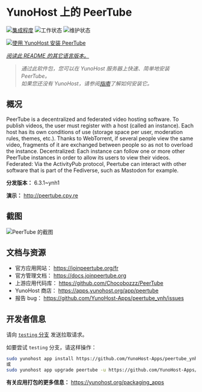 <!--
注意：此 README 由 <https://github.com/YunoHost/apps/tree/master/tools/readme_generator> 自动生成
请勿手动编辑。
-->

# YunoHost 上的 PeerTube

[![集成程度](https://dash.yunohost.org/integration/peertube.svg)](https://ci-apps.yunohost.org/ci/apps/peertube/) ![工作状态](https://ci-apps.yunohost.org/ci/badges/peertube.status.svg) ![维护状态](https://ci-apps.yunohost.org/ci/badges/peertube.maintain.svg)

[![使用 YunoHost 安装 PeerTube](https://install-app.yunohost.org/install-with-yunohost.svg)](https://install-app.yunohost.org/?app=peertube)

*[阅读此 README 的其它语言版本。](./ALL_README.md)*

> *通过此软件包，您可以在 YunoHost 服务器上快速、简单地安装 PeerTube。*  
> *如果您还没有 YunoHost，请参阅[指南](https://yunohost.org/install)了解如何安装它。*

## 概况

PeerTube is a decentralized and federated video hosting software. To publish videos, the user must register with a host (called an instance). Each host has its own conditions of use (storage space per user, moderation rules, themes, etc.). Thanks to WebTorrent, if several people view the same video, fragments of it are exchanged between people so as not to overload the instance. Decentralized: Each instance can follow one or more other PeerTube instances in order to allow its users to view their videos. Federated: Via the ActivityPub protocol, Peertube can interact with other software that is part of the Fediverse, such as Mastodon for example.


**分发版本：** 6.3.1~ynh1

**演示：** <http://peertube.cpy.re>

## 截图

![PeerTube 的截图](./doc/screenshots/screenshot1.jpg)

## 文档与资源

- 官方应用网站： <https://joinpeertube.org/fr>
- 官方管理文档： <https://docs.joinpeertube.org>
- 上游应用代码库： <https://github.com/Chocobozzz/PeerTube>
- YunoHost 商店： <https://apps.yunohost.org/app/peertube>
- 报告 bug： <https://github.com/YunoHost-Apps/peertube_ynh/issues>

## 开发者信息

请向 [`testing` 分支](https://github.com/YunoHost-Apps/peertube_ynh/tree/testing) 发送拉取请求。

如要尝试 `testing` 分支，请这样操作：

```bash
sudo yunohost app install https://github.com/YunoHost-Apps/peertube_ynh/tree/testing --debug
或
sudo yunohost app upgrade peertube -u https://github.com/YunoHost-Apps/peertube_ynh/tree/testing --debug
```

**有关应用打包的更多信息：** <https://yunohost.org/packaging_apps>
